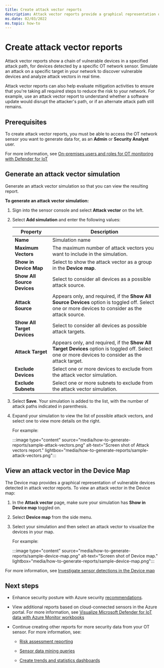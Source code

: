 ```yaml
---
title: Create attack vector reports
description: Attack vector reports provide a graphical representation of a vulnerability chain of exploitable devices.
ms.date: 02/03/2022
ms.topic: how-to
---
```


# Create attack vector reports

Attack vector reports show a chain of vulnerable devices in a specified attack path, for devices detected by a specific OT network sensor. Simulate an attack on a specific target in your network to discover vulnerable devices and analyze attack vectors in real time.

Attack vector reports can also help evaluate mitigation activities to ensure that you're taking all required steps to reduce the risk to your network. For example, use an attack vector report to understand whether a software update would disrupt the attacker's path, or if an alternate attack path still remains.

## Prerequisites

To create attack vector reports, you must be able to access the OT network sensor you want to generate data for, as an **Admin** or **Security Analyst** user.

For more information, see [On-premises users and roles for OT monitoring with Defender for IoT](roles-on-premises.md)

## Generate an attack vector simulation

Generate an attack vector simulation so that you can view the resulting report.

**To generate an attack vector simulation:**

1. Sign into the sensor console and select **Attack vector** on the left.
1. Select **Add simulation** and enter the following values:

    | Property  | Description  |
    |---------|---------|
    | **Name** | Simulation name |
    | **Maximum Vectors** | The maximum number of attack vectors you want to include in the simulation. |
    | **Show in Device Map** | Select to show the attack vector as a group in the **Device map**. |
    | **Show All Source Devices** | Select to consider all devices as a possible attack source. |
    | **Attack Source** | Appears only, and required, if the **Show All Source Devices** option is toggled off. Select one or more devices to consider as the attack source.|
    | **Show All Target Devices** | Select to consider all devices as possible attack targets.|
    | **Attack Target** | Appears only, and required, if the **Show All Target Devices** option is toggled off. Select one or more devices to consider as the attack target.|
    | **Exclude Devices** | Select one or more devices to exclude from the attack vector simulation.|
    | **Exclude Subnets** | Select one or more subnets to exclude from the attack vector simulation.|

1. Select **Save**. Your simulation is added to the list, with the number of attack paths indicated in parenthesis.

1. Expand your simulation to view the list of possible attack vectors, and select one to view more details on the right.

    For example:

    :::image type="content" source="media/how-to-generate-reports/sample-attack-vectors.png" alt-text="Screen shot of Attack vectors report." lightbox="media/how-to-generate-reports/sample-attack-vectors.png":::

## View an attack vector in the Device Map

The Device map provides a graphical representation of vulnerable devices detected in attack vector reports. To view an attack vector in the Device map:

1. In the **Attack vector** page, make sure your simulation has **Show in Device map** toggled on.
1. Select **Device map** from the side menu.
1. Select your simulation and then select an attack vector to visualize the devices in your map. 

    For example:

    :::image type="content" source="media/how-to-generate-reports/sample-device-map.png" alt-text="Screen shot of Device map." lightbox="media/how-to-generate-reports/sample-device-map.png":::

For more information, see [Investigate sensor detections in the Device map](how-to-work-with-the-sensor-device-map.md)

## Next steps

- Enhance security posture with Azure security [recommendations](recommendations.md).

- View additional reports based on cloud-connected sensors in the Azure portal. For more information, see [Visualize Microsoft Defender for IoT data with Azure Monitor workbooks](workbooks.md)

- Continue creating other reports for more security data from your OT sensor. For more information, see:

    - [Risk assessment reporting](how-to-create-risk-assessment-reports.md)
    
    - [Sensor data mining queries](how-to-create-data-mining-queries.md)
    
    - [Create trends and statistics dashboards](how-to-create-trends-and-statistics-reports.md)
